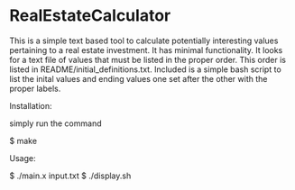 # RealEstateCalculator
This is a simple text based tool to calculate potentially interesting values pertaining to a real estate investment. 
It has minimal functionality. It looks for a text file of values that must be listed in the proper order. This order is listed in README/initial_definitions.txt. Included is a simple bash script to list the inital values and ending values one set after the other with the proper labels. 

Installation:

simply run the command

$ make

Usage:

$ ./main.x input.txt
$ ./display.sh
